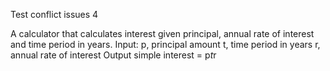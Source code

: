 Test conflict issues 4

A calculator that calculates interest given principal, annual rate of interest and time period in years.
Input:
p, principal amount
t, time period in years
r, annual rate of interest
Output
simple interest = p*t*r

